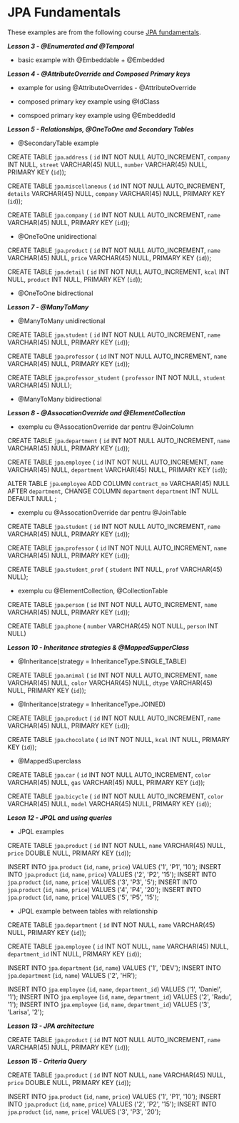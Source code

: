 # JPA Fundamentals

These examples are from the following course [JPA fundamentals](https://www.youtube.com/playlist?list=PLEocw3gLFc8USLd90a_TicWGiMThDtpOJ).

***Lesson 3 - @Enumerated and @Temporal***

- basic example with @Embeddable + @Embedded

***Lesson 4 - @AttributeOverride and Composed Primary keys***

- example for using @AttributeOverrides - @AttributeOverride

- composed primary key example using @IdClass

- comspoed primary key example using @EmbeddedId

***Lesson 5 - Relationships, @OneToOne and Secondary Tables***

- @SecondaryTable example

CREATE TABLE `jpa`.`address` (
  `id` INT NOT NULL AUTO_INCREMENT,
  `company` INT NULL,
  `street` VARCHAR(45) NULL,
  `number` VARCHAR(45) NULL,
  PRIMARY KEY (`id`));

CREATE TABLE `jpa`.`miscellaneous` (
  `id` INT NOT NULL AUTO_INCREMENT,
  `details` VARCHAR(45) NULL,
  `company` VARCHAR(45) NULL,
  PRIMARY KEY (`id`));

CREATE TABLE `jpa`.`company` (
  `id` INT NOT NULL AUTO_INCREMENT,
  `name` VARCHAR(45) NULL,
  PRIMARY KEY (`id`));
	
- @OneToOne unidirectional

CREATE TABLE `jpa`.`product` (
  `id` INT NOT NULL AUTO_INCREMENT,
  `name` VARCHAR(45) NULL,
  `price` VARCHAR(45) NULL,
  PRIMARY KEY (`id`));

CREATE TABLE `jpa`.`detail` (
  `id` INT NOT NULL AUTO_INCREMENT,
  `kcal` INT NULL,
  `product` INT NULL,
  PRIMARY KEY (`id`));

- @OneToOne bidirectional 

***Lesson 7 - @ManyToMany***

- @ManyToMany unidirectional

CREATE TABLE `jpa`.`student` (
  `id` INT NOT NULL AUTO_INCREMENT,
  `name` VARCHAR(45) NULL,
  PRIMARY KEY (`id`));

CREATE TABLE `jpa`.`professor` (
  `id` INT NOT NULL AUTO_INCREMENT,
  `name` VARCHAR(45) NULL,
  PRIMARY KEY (`id`));

CREATE TABLE `jpa`.`professor_student` (
  `professor` INT NOT NULL,
  `student` VARCHAR(45) NULL);

- @ManyToMany bidirectional

***Lesson 8 - @AssocationOverride and @ElementCollection***

- exemplu cu @AssocationOverride dar pentru @JoinColumn

CREATE TABLE `jpa`.`department` (
  `id` INT NOT NULL AUTO_INCREMENT,
  `name` VARCHAR(45) NULL,
  PRIMARY KEY (`id`));

CREATE TABLE `jpa`.`employee` (
  `id` INT NOT NULL AUTO_INCREMENT,
  `name` VARCHAR(45) NULL,
  `department` VARCHAR(45) NULL,
  PRIMARY KEY (`id`));

ALTER TABLE `jpa`.`employee` 
ADD COLUMN `contract_no` VARCHAR(45) NULL AFTER `department`,
CHANGE COLUMN `department` `department` INT NULL DEFAULT NULL ;

- exemplu cu @AssocationOverride dar pentru @JoinTable

CREATE TABLE `jpa`.`student` (
  `id` INT NOT NULL AUTO_INCREMENT,
  `name` VARCHAR(45) NULL,
  PRIMARY KEY (`id`));

CREATE TABLE `jpa`.`professor` (
  `id` INT NOT NULL AUTO_INCREMENT,
  `name` VARCHAR(45) NULL,
  PRIMARY KEY (`id`));

CREATE TABLE `jpa`.`student_prof` (
  `student` INT NULL,
  `prof` VARCHAR(45) NULL);

- exemplu cu @ElementCollection, @CollectionTable

CREATE TABLE `jpa`.`person` (
  `id` INT NOT NULL AUTO_INCREMENT,
  `name` VARCHAR(45) NULL,
  PRIMARY KEY (`id`));

CREATE TABLE `jpa`.`phone` (
  `number` VARCHAR(45) NOT NULL,
  `person` INT NULL)

***Lesson 10 - Inheritance strategies & @MappedSupperClass***

- @Inheritance(strategy = InheritanceType.SINGLE_TABLE)

CREATE TABLE `jpa`.`animal` (
  `id` INT NOT NULL AUTO_INCREMENT,
  `name` VARCHAR(45) NULL,
  `color` VARCHAR(45) NULL,
  `dtype` VARCHAR(45) NULL,
  PRIMARY KEY (`id`));

- @Inheritance(strategy = InheritanceType.JOINED)

CREATE TABLE `jpa`.`product` (
  `id` INT NOT NULL AUTO_INCREMENT,
  `name` VARCHAR(45) NULL,
  PRIMARY KEY (`id`));

CREATE TABLE `jpa`.`chocolate` (
  `id` INT NOT NULL,
  `kcal` INT NULL,
  PRIMARY KEY (`id`));

- @MappedSuperclass 

CREATE TABLE `jpa`.`car` (
  `id` INT NOT NULL AUTO_INCREMENT,
  `color` VARCHAR(45) NULL,
  `gas` VARCHAR(45) NULL,
  PRIMARY KEY (`id`));

CREATE TABLE `jpa`.`bicycle` (
  `id` INT NOT NULL AUTO_INCREMENT,
  `color` VARCHAR(45) NULL,
  `model` VARCHAR(45) NULL,
  PRIMARY KEY (`id`));

***Leson 12 - JPQL and using queries***

- JPQL examples

CREATE TABLE `jpa`.`product` (
  `id` INT NOT NULL,
  `name` VARCHAR(45) NULL,
  `price` DOUBLE NULL,
  PRIMARY KEY (`id`));

INSERT INTO `jpa`.`product` (`id`, `name`, `price`) VALUES ('1', 'P1', '10');
INSERT INTO `jpa`.`product` (`id`, `name`, `price`) VALUES ('2', 'P2', '15');
INSERT INTO `jpa`.`product` (`id`, `name`, `price`) VALUES ('3', 'P3', '5');
INSERT INTO `jpa`.`product` (`id`, `name`, `price`) VALUES ('4', 'P4', '20');
INSERT INTO `jpa`.`product` (`id`, `name`, `price`) VALUES ('5', 'P5', '15');

- JPQL example between tables with relationship

CREATE TABLE `jpa`.`department` (
  `id` INT NOT NULL,
  `name` VARCHAR(45) NULL,
  PRIMARY KEY (`id`));

CREATE TABLE `jpa`.`employee` (
  `id` INT NOT NULL,
  `name` VARCHAR(45) NULL,
  `department_id` INT NULL,
  PRIMARY KEY (`id`));

INSERT INTO `jpa`.`department` (`id`, `name`) VALUES ('1', 'DEV');
INSERT INTO `jpa`.`department` (`id`, `name`) VALUES ('2', 'HR');

INSERT INTO `jpa`.`employee` (`id`, `name`, `department_id`) VALUES ('1', 'Daniel', '1');
INSERT INTO `jpa`.`employee` (`id`, `name`, `department_id`) VALUES ('2', 'Radu', '1');
INSERT INTO `jpa`.`employee` (`id`, `name`, `department_id`) VALUES ('3', 'Larisa', '2');

***Lesson 13 - JPA architecture***

CREATE TABLE `jpa`.`product` (
  `id` INT NOT NULL AUTO_INCREMENT,
  `name` VARCHAR(45) NULL,
  PRIMARY KEY (`id`));

***Lesson 15 - Criteria Query***
 
CREATE TABLE `jpa`.`product` (
  `id` INT NOT NULL,
  `name` VARCHAR(45) NULL,
  `price` DOUBLE NULL,
  PRIMARY KEY (`id`));
 
INSERT INTO `jpa`.`product` (`id`, `name`, `price`) VALUES ('1', 'P1', '10');
INSERT INTO `jpa`.`product` (`id`, `name`, `price`) VALUES ('2', 'P2', '15');
INSERT INTO `jpa`.`product` (`id`, `name`, `price`) VALUES ('3', 'P3', '20');



